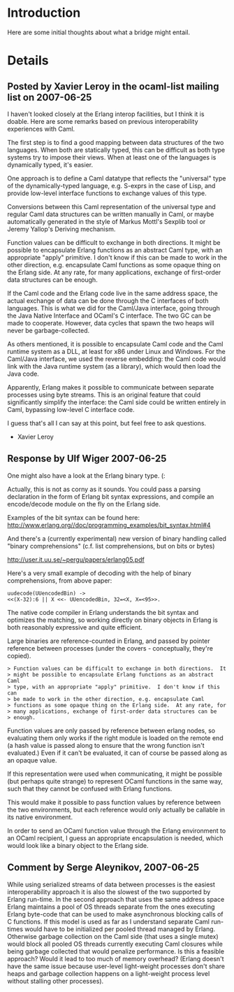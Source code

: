 # Introduction #

Here are some initial thoughts about what a bridge might entail.


# Details #

## Posted by Xavier Leroy in the ocaml-list mailing list on 2007-06-25 ##

I haven't looked closely at the Erlang interop facilities, but I think it is doable.  Here are some remarks based on previous interoperability experiences with Caml.

The first step is to find a good mapping between data structures of the two languages.  When both are statically typed, this can be difficult as both type systems try to impose their views.
When at least one of the languages is dynamically typed, it's easier.

One approach is to define a Caml datatype that reflects the "universal" type of the dynamically-typed language, e.g. S-exprs in the case of Lisp, and provide low-level interface functions to exchange values of this type.

Conversions between this Caml representation of the universal type and regular Caml data structures can be written manually in Caml, or maybe automatically generated in the style of Markus Mottl's Sexplib tool or Jeremy Yallop's Deriving mechanism.

Function values can be difficult to exchange in both directions.  It might be possible to encapsulate Erlang functions as an abstract Caml type, with an appropriate "apply" primitive.  I don't know if this can be made to work in the other direction, e.g. encapsulate Caml functions as some opaque thing on the Erlang side.  At any rate, for many applications, exchange of first-order data structures can be enough.

If the Caml code and the Erlang code live in the same address space, the actual exchange of data can be done through the C interfaces of both languages.  This is what we did for the Caml/Java interface, going through the Java Native Interface and OCaml's C interface.
The two GC can be made to cooperate.  However, data cycles that spawn the two heaps will never be garbage-collected.

As others mentioned, it is possible to encapsulate Caml code and the Caml runtime system as a DLL, at least for x86 under Linux and Windows.
For the Caml/Java interface, we used the reverse embedding: the Caml code would link with the Java runtime system (as a library), which would then load the Java code.

Apparently, Erlang makes it possible to communicate between separate processes using byte streams.  This is an original feature that could significantly simplify the interface: the Caml side could be written entirely in Caml, bypassing low-level C interface code.

I guess that's all I can say at this point, but feel free to ask questions.

- Xavier Leroy

## Response by Ulf Wiger 2007-06-25 ##

One might also have a look at the Erlang binary type. (:

Actually, this is not as corny as it sounds.
You could pass a parsing declaration in the form of Erlang bit syntax expressions, and compile an encode/decode module on the fly on the Erlang side.

Examples of the bit syntax can be found here:
http://www.erlang.org//doc/programming_examples/bit_syntax.html#4

And there's a (currently experimental) new version of binary handling called "binary comprehensions"
(c.f. list comprehensions, but on bits or bytes)

http://user.it.uu.se/~pergu/papers/erlang05.pdf

Here's a very small example of decoding with the help of binary comprehensions, from above paper:

```
uudecode(UUencodedBin) ->
<<(X-32):6 || X <<- UUencodedBin, 32=<X, X=<95>>.
```

The native code compiler in Erlang understands the bit syntax and optimizes the matching, so working directly on binary objects in Erlang is both reasonably expressive and quite efficient.

Large binaries are reference-counted in Erlang, and passed by pointer reference between processes (under the covers - conceptually, they're copied).

```
> Function values can be difficult to exchange in both directions.  It 
> might be possible to encapsulate Erlang functions as an abstract Caml 
> type, with an appropriate "apply" primitive.  I don't know if this can 
> be made to work in the other direction, e.g. encapsulate Caml 
> functions as some opaque thing on the Erlang side.  At any rate, for 
> many applications, exchange of first-order data structures can be 
> enough.
```

Function values are only passed by reference between erlang nodes, so evaluating them only works if the right module is loaded on the remote end (a hash value is passed along to ensure that the wrong function isn't
evaluated.) Even if it can't be evaluated, it can of course be passed along as an opaque value.

If this representation were used when communicating, it might be possible (but perhaps quite strange) to represent OCaml functions in the same way, such that they cannot be confused with Erlang functions.

This would make it possible to pass function values by reference between the two environments, but each reference would only actually be callable in its native environment.

In order to send an OCaml function value through the Erlang environment to an OCaml recipient, I guess an appropriate encapsulation is needed, which would look like a binary object to the Erlang side.

## Comment by Serge Aleynikov, 2007-06-25 ##

While using serialized streams of data between processes is the easiest interoperability approach it is also the slowest of the two supported by Erlang run-time.  In the second approach that uses the same address space Erlang maintains a pool of OS threads separate from the ones executing Erlang byte-code that can be used to make asynchronous blocking calls of C functions.  If this model is used as far as I understand separate Caml run-times would have to be initialized per pooled thread managed by Erlang.  Otherwise garbage collection on the Caml side (that uses a single mutex) would block all pooled OS threads currently executing Caml closures while being garbage collected that would penalize performance.  Is this a feasible approach?  Would it lead to too much of memory overhead?  (Erlang doesn't have the same issue because user-level light-weight processes don't share heaps and garbage collection happens on a light-weight process level without stalling other processes).
